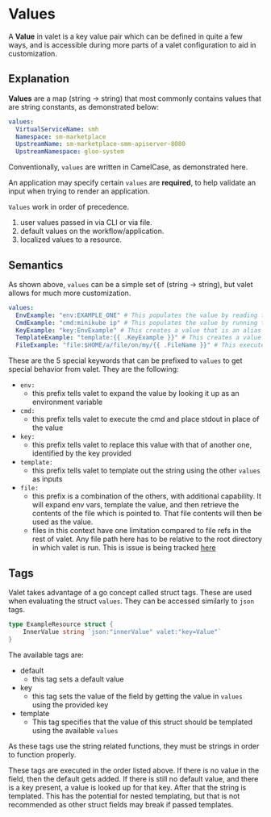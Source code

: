 # Values

A **Value** in valet is a key value pair which can be defined in quite a few ways, and is accessible during more parts 
of a valet configuration to aid in customization.

## Explanation

**Values** are a map (string -> string) that most commonly contains values that are string constants, as demonstrated below:

```yaml
values:
  VirtualServiceName: smh
  Namespace: sm-marketplace
  UpstreamName: sm-marketplace-smm-apiserver-8080
  UpstreamNamespace: gloo-system
```

Conventionally, `values` are written in CamelCase, as demonstrated here. 

An application may specify certain `values` are **required**, to help validate an input when trying to render an application.

`Values` work in order of precedence.

1) user values passed in via CLI or via file.
2) default values on the workflow/application. 
3) localized values to a resource.

## Semantics

As shown above, `values` can be a simple set of (string -> string), but valet allows for much more customization. 

```yaml
values:
  EnvExample: "env:EXAMPLE_ONE" # This populates the value by reading this environment variable
  CmdExample: "cmd:minikube ip" # This populates the value by running this command
  KeyExample: "key:EnvExample" # This creates a value that is an alias for another key
  TemplateExample: "template:{{ .KeyExample }}" # This creates a value by executing a go template using the other values
  FileExample: "file:$HOME/a/file/on/my/{{ .FileName }}" # This executes the template, expands the env, and then gets the content of the file 
``` 

These are the 5 special keywords that can be prefixed to `values` to get special behavior from valet.
They are the following:

* `env:`
    * this prefix tells valet to expand the value by looking it up as an environment variable
* `cmd:`
    * this prefix tells valet to execute the cmd and place stdout in place of the value
* `key:`
    * this prefix tells valet to replace this value with that of another one, identified by the key provided
* `template:`
    * this prefix tells valet to template out the string using the other `values` as inputs
* `file:`
    * this prefix is a combination of the others, with additional capability. It will expand env vars, template the value, 
    and then retrieve the contents of the file which is pointed to. That file contents will then be used as the value.
    * files in this context have one limitation compared to file refs in the rest of valet. Any file path here
    has to be relative to the root directory in which valet is run. This is issue is being tracked
    [here](https://github.com/solo-io/valet/issues/122)

## Tags

Valet takes advantage of a go concept called struct tags. These are used when evaluating the struct `values`. They can be
accessed similarly to `json` tags.
```go
type ExampleResource struct {
	InnerValue string `json:"innerValue" valet:"key=Value"`
}
```

The available tags are:

* default
    * this tag sets a default value
* key
    * this tag sets the value of the field by getting the value in `values` using the provided key
* template
    * This tag specifies that the value of this struct should be templated using the available `values`

As these tags use the string related functions, they must be strings in order to function properly.

These tags are executed in the order listed above. If there is no value in the field, then the default gets added.
If there is still no default value, and there is a key present, a value is looked up for that key. After that the string
is templated. This has the potential for nested templating, but that is not recommended as other struct fields may break
if passed templates.